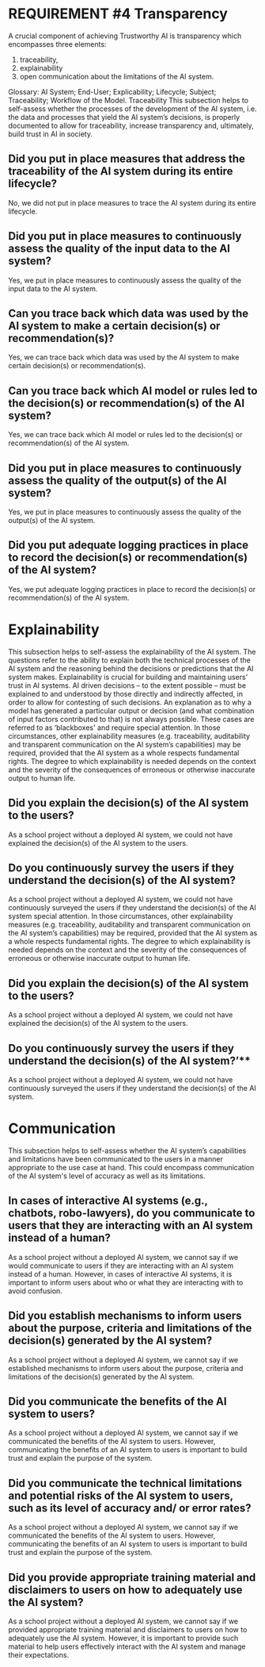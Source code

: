 ﻿
# REQUIREMENT #4 Transparency
A crucial component of achieving Trustworthy AI is transparency which encompasses three
elements:
1) traceability, 
2) explainability
3) open communication about the limitations of the AI system.

Glossary: AI System; End-User; Explicability; Lifecycle; Subject; Traceability; Workflow of
the Model.
Traceability
This subsection helps to self-assess whether the processes of the development of the AI
system, i.e. the data and processes that yield the AI system’s decisions, is properly
documented to allow for traceability, increase transparency and, ultimately, build trust in AI
in society.
##  Did you put in place measures that address the traceability of the AI system during its entire lifecycle?

No, we did not put in place measures to trace the AI system during its entire lifecycle.


##  Did you put in place measures to continuously assess the quality of the input data to the AI system?

Yes, we put in place measures to continuously assess the quality of the input data to the AI system.


##  Can you trace back which data was used by the AI system to make a certain decision(s) or recommendation(s)?

Yes, we can trace back which data was used by the AI system to make certain decision(s) or recommendation(s).


##  Can you trace back which AI model or rules led to the decision(s) or recommendation(s) of the AI system?

Yes, we can trace back which AI model or rules led to the decision(s) or recommendation(s) of the AI system.


##  Did you put in place measures to continuously assess the quality of the output(s) of the AI system?

Yes, we put in place measures to continuously assess the quality of the output(s) of the AI system.


##  Did you put adequate logging practices in place to record the decision(s) or recommendation(s) of the AI system?

Yes, we put adequate logging practices in place to record the decision(s) or recommendation(s) of the AI system.



# Explainability
This subsection helps to self-assess the explainability of the AI system. The questions refer
to the ability to explain both the technical processes of the AI system and the reasoning
behind the decisions or predictions that the AI system makes. Explainability is crucial for
building and maintaining users’ trust in AI systems. AI driven decisions – to the extent
possible – must be explained to and understood by those directly and indirectly affected, in
order to allow for contesting of such decisions. An explanation as to why a model has
generated a particular output or decision (and what combination of input factors contributed
to that) is not always possible. These cases are referred to as ‘blackboxes' and require
special attention. In those circumstances, other explainability measures (e.g. traceability,
auditability and transparent communication on the AI system’s capabilities) may be required,
provided that the AI system as a whole respects fundamental rights. The degree to which
explainability is needed depends on the context and the severity of the consequences of
erroneous or otherwise inaccurate output to human life.


## Did you explain the decision(s) of the AI system to the users?

As a school project without a deployed AI system, we could not have explained the decision(s) of the AI system to the users.


## Do you continuously survey the users if they understand the decision(s) of the AI system?

As a school project without a deployed AI system, we could not have continuously surveyed the users if they understand the decision(s) of the AI system special attention. In those circumstances, other explainability measures (e.g. traceability,
auditability and transparent communication on the AI system’s capabilities) may be required,
provided that the AI system as a whole respects fundamental rights. The degree to which
explainability is needed depends on the context and the severity of the consequences of
erroneous or otherwise inaccurate output to human life.


## Did you explain the decision(s) of the AI system to the users?

As a school project without a deployed AI system, we could not have explained the decision(s) of the AI system to the users.


## Do you continuously survey the users if they understand the decision(s) of the AI system?’**

As a school project without a deployed AI system, we could not have continuously surveyed the users if they understand the decision(s) of the AI system.



# Communication
This subsection helps to self-assess whether the AI system’s capabilities and limitations
have been communicated to the users in a manner appropriate to the use case at hand. This
could encompass communication of the AI system's level of accuracy as well as its
limitations.
## In cases of interactive AI systems (e.g., chatbots, robo-lawyers), do you communicate to users that they are interacting with an AI system instead of a human?

As a school project without a deployed AI system, we cannot say if we would communicate to users if they are interacting with an AI system instead of a human. However, in cases of interactive AI systems, it is important to inform users about who or what they are interacting with to avoid confusion.


## Did you establish mechanisms to inform users about the purpose, criteria and limitations of the decision(s) generated by the AI system?

As a school project without a deployed AI system, we cannot say if we established mechanisms to inform users about the purpose, criteria and limitations of the decision(s) generated by the AI system.


##  Did you communicate the benefits of the AI system to users?

As a school project without a deployed AI system, we cannot say if we communicated the benefits of the AI system to users. However, communicating the benefits of an AI system to users is important to build trust and explain the purpose of the system.


##  Did you communicate the technical limitations and potential risks of the AI system to users, such as its level of accuracy and/ or error rates?

As a school project without a deployed AI system, we cannot say if we communicated the benefits of the AI system to users. However, communicating the benefits of an AI system to users is important to build trust and explain the purpose of the system.


##  Did you provide appropriate training material and disclaimers to users on how to adequately use the AI system?

As a school project without a deployed AI system, we cannot say if we provided appropriate training material and disclaimers to users on how to adequately use the AI system. However, it is important to provide such material to help users effectively interact with the AI system and manage their expectations.

